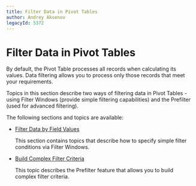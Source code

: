 ```yaml
---
title: Filter Data in Pivot Tables
author: Andrey Aksenov
legacyId: 5372
---
```

# Filter Data in Pivot Tables
By default, the Pivot Table processes all records when calculating its values. Data filtering allows you to process only those records that meet your requirements.

Topics in this section describe two ways of filtering data in Pivot Tables - using Filter Windows (provide simple filtering capabilities) and the Prefilter (used for advanced filtering).

The following sections and topics are available:
* [Filter Data by Field Values](filter-data/filter-data-by-field-values.md)
	
	This section contains topics that describe how to specify simple filter conditions via Filter Windows.
* [Build Complex Filter Criteria](filter-data/build-complex-filter-criteria.md)
	
	This topic describes the Prefilter feature that allows you to build complex filter criteria.